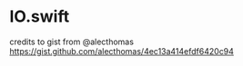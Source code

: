 # IO.swift

credits to gist from @alecthomas 
https://gist.github.com/alecthomas/4ec13a414efdf6420c94


